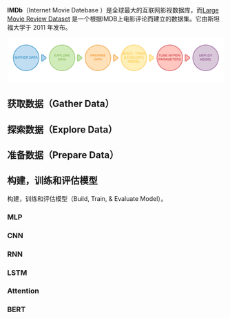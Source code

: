 **IMDb**（Internet Movie Datebase ）是全球最大的互联网影视数据库，而[Large Movie Review Dataset](https://ai.stanford.edu/~amaas/data/sentiment/) 是一个根据IMDB上电影评论而建立的数据集。它由斯坦福大学于 2011 年发布。

![image-20201226152702981](images/image-20201226152702981.png)

## 获取数据（Gather Data）



## 探索数据（Explore Data）



## 准备数据（Prepare Data）



## 构建，训练和评估模型

构建，训练和评估模型（Build, Train, & Evaluate Model）。

### MLP



### CNN



### RNN



### LSTM



### Attention



### BERT